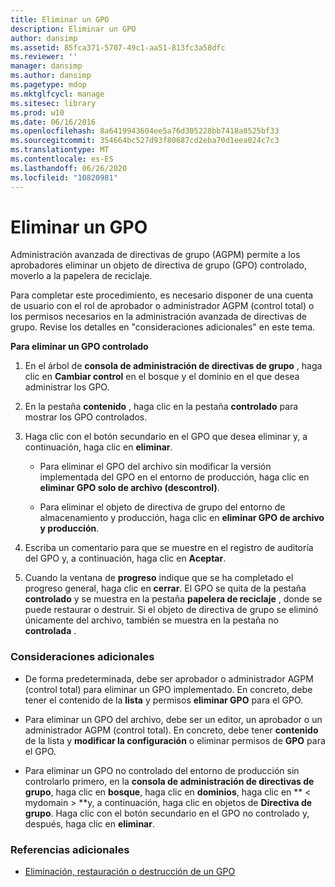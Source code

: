 ```yaml
---
title: Eliminar un GPO
description: Eliminar un GPO
author: dansimp
ms.assetid: 85fca371-5707-49c1-aa51-813fc3a58dfc
ms.reviewer: ''
manager: dansimp
ms.author: dansimp
ms.pagetype: mdop
ms.mktglfcycl: manage
ms.sitesec: library
ms.prod: w10
ms.date: 06/16/2016
ms.openlocfilehash: 8a6419943604ee5a76d305228bb7418a8525bf33
ms.sourcegitcommit: 354664bc527d93f80687cd2eba70d1eea024c7c3
ms.translationtype: MT
ms.contentlocale: es-ES
ms.lasthandoff: 06/26/2020
ms.locfileid: "10820981"
---
```

# Eliminar un GPO


Administración avanzada de directivas de grupo (AGPM) permite a los aprobadores eliminar un objeto de directiva de grupo (GPO) controlado, moverlo a la papelera de reciclaje.

Para completar este procedimiento, es necesario disponer de una cuenta de usuario con el rol de aprobador o administrador AGPM (control total) o los permisos necesarios en la administración avanzada de directivas de grupo. Revise los detalles en "consideraciones adicionales" en este tema.

**Para eliminar un GPO controlado**

1.  En el árbol de **consola de administración de directivas de grupo** , haga clic en **Cambiar control** en el bosque y el dominio en el que desea administrar los GPO.

2.  En la pestaña **contenido** , haga clic en la pestaña **controlado** para mostrar los GPO controlados.

3.  Haga clic con el botón secundario en el GPO que desea eliminar y, a continuación, haga clic en **eliminar**.

    -   Para eliminar el GPO del archivo sin modificar la versión implementada del GPO en el entorno de producción, haga clic en **eliminar GPO solo de archivo (descontrol)**.

    -   Para eliminar el objeto de directiva de grupo del entorno de almacenamiento y producción, haga clic en **eliminar GPO de archivo y producción**.

4.  Escriba un comentario para que se muestre en el registro de auditoría del GPO y, a continuación, haga clic en **Aceptar**.

5.  Cuando la ventana de **progreso** indique que se ha completado el progreso general, haga clic en **cerrar**. El GPO se quita de la pestaña **controlado** y se muestra en la pestaña **papelera de reciclaje** , donde se puede restaurar o destruir. Si el objeto de directiva de grupo se eliminó únicamente del archivo, también se muestra en la pestaña no **controlada** .

### Consideraciones adicionales

-   De forma predeterminada, debe ser aprobador o administrador AGPM (control total) para eliminar un GPO implementado. En concreto, debe tener el contenido de la **lista** y permisos **eliminar GPO** para el GPO.

-   Para eliminar un GPO del archivo, debe ser un editor, un aprobador o un administrador AGPM (control total). En concreto, debe tener **contenido** de la lista y **modificar la configuración** o eliminar permisos de **GPO** para el GPO.

-   Para eliminar un GPO no controlado del entorno de producción sin controlarlo primero, en la **consola de administración de directivas de grupo**, haga clic en **bosque**, haga clic en **dominios**, haga clic en ** &lt; mydomain &gt; **y, a continuación, haga clic en objetos de **Directiva de grupo**. Haga clic con el botón secundario en el GPO no controlado y, después, haga clic en **eliminar**.

### Referencias adicionales

-   [Eliminación, restauración o destrucción de un GPO](deleting-restoring-or-destroying-a-gpo.md)

 

 





